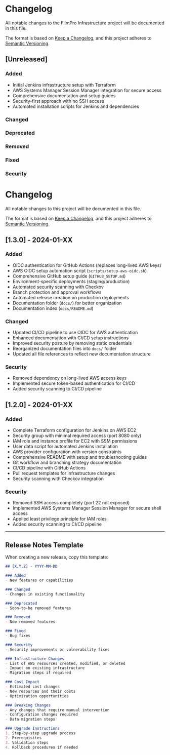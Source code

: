 # Changelog

All notable changes to the FilmPro Infrastructure project will be documented in this file.

The format is based on [Keep a Changelog](https://keepachangelog.com/en/1.0.0/),
and this project adheres to [Semantic Versioning](https://semver.org/spec/v2.0.0.html).

## [Unreleased]

### Added
- Initial Jenkins infrastructure setup with Terraform
- AWS Systems Manager Session Manager integration for secure access
- Comprehensive documentation and setup guides
- Security-first approach with no SSH access
- Automated installation scripts for Jenkins and dependencies

### Changed

### Deprecated

### Removed

### Fixed

### Security

# Changelog

All notable changes to this project will be documented in this file.

The format is based on [Keep a Changelog](https://keepachangelog.com/en/1.0.0/),
and this project adheres to [Semantic Versioning](https://semver.org/spec/v2.0.0.html).

## [1.3.0] - 2024-01-XX

### Added
- OIDC authentication for GitHub Actions (replaces long-lived AWS keys)
- AWS OIDC setup automation script (`scripts/setup-aws-oidc.sh`)
- Comprehensive GitHub setup guide (`GITHUB_SETUP.md`)
- Environment-specific deployments (staging/production)
- Automated security scanning with Checkov
- Branch protection and approval workflows
- Automated release creation on production deployments
- Documentation folder (`docs/`) for better organization
- Documentation index (`docs/README.md`)

### Changed
- Updated CI/CD pipeline to use OIDC for AWS authentication
- Enhanced documentation with CI/CD setup instructions
- Improved security posture by removing static credentials
- Reorganized documentation files into `docs/` folder
- Updated all file references to reflect new documentation structure

### Security
- Removed dependency on long-lived AWS access keys
- Implemented secure token-based authentication for CI/CD
- Added security scanning to CI/CD pipeline

## [1.2.0] - 2024-01-XX

### Added
- Complete Terraform configuration for Jenkins on AWS EC2
- Security group with minimal required access (port 8080 only)
- IAM role and instance profile for EC2 with SSM permissions
- User data script for automated Jenkins installation
- AWS provider configuration with version constraints
- Comprehensive README with setup and troubleshooting guides
- Git workflow and branching strategy documentation
- CI/CD pipeline with GitHub Actions
- Pull request templates for infrastructure changes
- Security scanning with Checkov integration

### Security
- Removed SSH access completely (port 22 not exposed)
- Implemented AWS Systems Manager Session Manager for secure shell access
- Applied least privilege principle for IAM roles
- Added security scanning to CI/CD pipeline

---

## Release Notes Template

When creating a new release, copy this template:

```markdown
## [X.Y.Z] - YYYY-MM-DD

### Added
- New features or capabilities

### Changed
- Changes in existing functionality

### Deprecated
- Soon-to-be removed features

### Removed
- Now removed features

### Fixed
- Bug fixes

### Security
- Security improvements or vulnerability fixes

### Infrastructure Changes
- List of AWS resources created, modified, or deleted
- Impact on existing infrastructure
- Migration steps if required

### Cost Impact
- Estimated cost changes
- New resources and their costs
- Optimization opportunities

### Breaking Changes
- Any changes that require manual intervention
- Configuration changes required
- Data migration steps

### Upgrade Instructions
1. Step-by-step upgrade process
2. Prerequisites
3. Validation steps
4. Rollback procedures if needed
```
